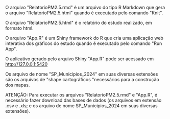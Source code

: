 O arquivo "RelatorioPM2.5.rmd" é um arquivo do tipo R Markdown que gera o arquivo "RelatorioPM2.5.html" quando é executado pelo comando "Knit".

O arquivo "RelatorioPM2.5.html" é o relatório do estudo realizado, em formato html.  

O arquivo "App.R"  é um Shiny framework do R que cria uma aplicação  web interativa dos gráficos do estudo quando é executado pelo comando "Run App". 

O aplicativo gerado pelo arquivo Shiny "App.R" pode ser acessado em http://127.0.0.1:5420

Os arquivo de nome "SP_Municipios_2024" em suas diversas extensões são os arquivos de "shape cartográficos "necessários para a construção dos mapas.

ATENÇÃO: Para executar os arquivos  "RelatorioPM2.5.rmd" e "App.R", é necessário fazer download das bases de dados (os arquivos em extensão .csv e .xls; e os arquivo de nome SP_Municipios_2024 em suas diversas extensões). 
